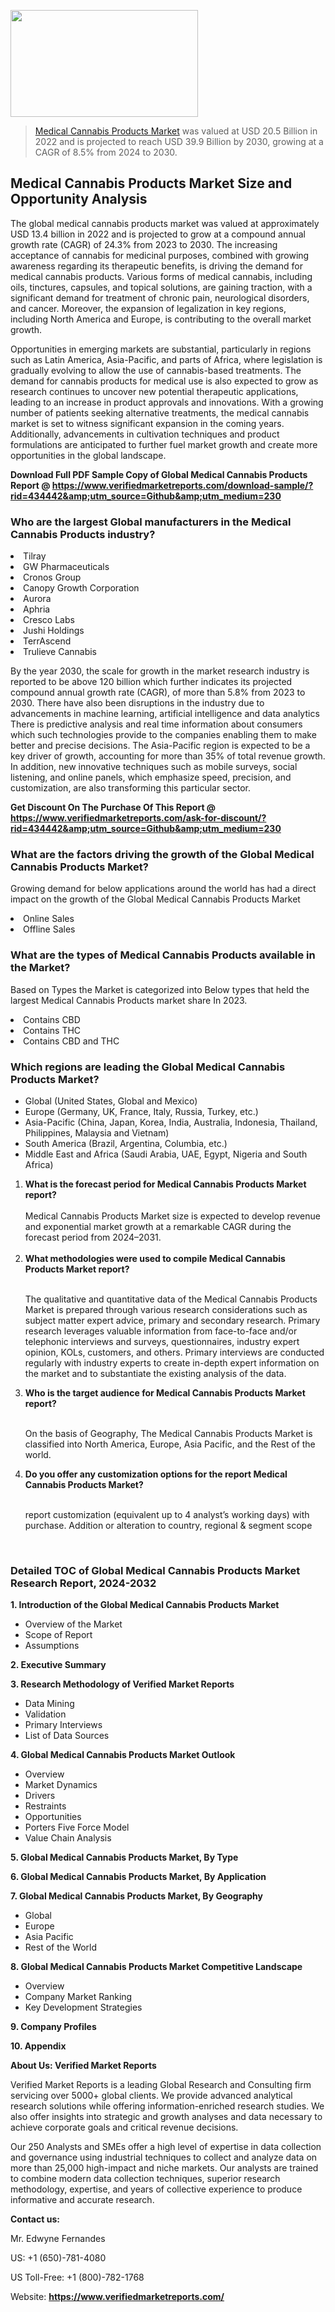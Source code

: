 <img src="https://ffe5etoiles.com/wp-content/uploads/2024/12/MST1-300x171.png" alt="" width="300" height="171" class="alignnone size-medium wp-image-20088" /><blockquote><p><p><a href="https://www.verifiedmarketreports.com/download-sample/?rid=434442&utm_source=Github&utm_medium=230" target="_blank">Medical Cannabis Products Market</a> was valued at USD 20.5 Billion in 2022 and is projected to reach USD 39.9 Billion by 2030, growing at a CAGR of 8.5% from 2024 to 2030.</p></blockquote><p><h2>Medical Cannabis Products Market Size and Opportunity Analysis</h2><p>The global medical cannabis products market was valued at approximately USD 13.4 billion in 2022 and is projected to grow at a compound annual growth rate (CAGR) of 24.3% from 2023 to 2030. The increasing acceptance of cannabis for medicinal purposes, combined with growing awareness regarding its therapeutic benefits, is driving the demand for medical cannabis products. Various forms of medical cannabis, including oils, tinctures, capsules, and topical solutions, are gaining traction, with a significant demand for treatment of chronic pain, neurological disorders, and cancer. Moreover, the expansion of legalization in key regions, including North America and Europe, is contributing to the overall market growth.</p><p>Opportunities in emerging markets are substantial, particularly in regions such as Latin America, Asia-Pacific, and parts of Africa, where legislation is gradually evolving to allow the use of cannabis-based treatments. The demand for cannabis products for medical use is also expected to grow as research continues to uncover new potential therapeutic applications, leading to an increase in product approvals and innovations. With a growing number of patients seeking alternative treatments, the medical cannabis market is set to witness significant expansion in the coming years. Additionally, advancements in cultivation techniques and product formulations are anticipated to further fuel market growth and create more opportunities in the global landscape.</p></p><p class=""><strong>Download Full PDF Sample Copy of Global Medical Cannabis Products Report @ <a href="https://www.verifiedmarketreports.com/download-sample/?rid=434442&amp;utm_source=Github&amp;utm_medium=230" target="_blank">https://www.verifiedmarketreports.com/download-sample/?rid=434442&amp;utm_source=Github&amp;utm_medium=230</a></strong></p><h3 id="" class="">Who are the largest Global manufacturers in the Medical Cannabis Products industry?</h3><p><li>Tilray</li><li> GW Pharmaceuticals</li><li> Cronos Group</li><li> Canopy Growth Corporation</li><li> Aurora</li><li> Aphria</li><li> Cresco Labs</li><li> Jushi Holdings</li><li> TerrAscend</li><li> Trulieve Cannabis</li></p><div class=""><div class="" dir="" data-message-author-role="" data-message-id="" data-message-model-slug=""><div class=""><div class=""><div class=""><div class="" dir="" data-message-author-role="" data-message-id="" data-message-model-slug=""><div class=""><div class=""><p>By the year 2030, the scale for growth in the market research industry is reported to be above 120 billion which further indicates its projected compound annual growth rate (CAGR), of more than 5.8% from 2023 to 2030. There have also been disruptions in the industry due to advancements in machine learning, artificial intelligence and data analytics There is predictive analysis and real time information about consumers which such technologies provide to the companies enabling them to make better and precise decisions. The Asia-Pacific region is expected to be a key driver of growth, accounting for more than 35% of total revenue growth. In addition, new innovative techniques such as mobile surveys, social listening, and online panels, which emphasize speed, precision, and customization, are also transforming this particular sector.</p><p><strong>Get Discount On The Purchase Of This Report @&nbsp; <a href="https://www.verifiedmarketreports.com/ask-for-discount/?rid=434442&amp;utm_source=Github&amp;utm_medium=230" target="_blank">https://www.verifiedmarketreports.com/ask-for-discount/?rid=434442&amp;utm_source=Github&amp;utm_medium=230</a></strong></p></div></div></div></div></div></div></div></div><h3 id="" class="">What are the factors driving the growth of the Global Medical Cannabis Products Market?</h3><p id="" class="">Growing demand for below applications around the world has had a direct impact on the growth of the Global Medical Cannabis Products Market</p><p id="" class=""><li>Online Sales</li><li> Offline Sales</li></p><h3 id="" class="">What are the types of Medical Cannabis Products available in the Market?</h3><p id="" class="">Based on Types the Market is categorized into Below types that held the largest Medical Cannabis Products market share In 2023.</p><p id="" class=""><li>Contains CBD</li><li> Contains THC</li><li> Contains CBD and THC</li></p><h3 id="" class="">Which regions are leading the Global Medical Cannabis Products Market?</h3><ul><li>Global (United States, Global and Mexico)</li><li>Europe (Germany, UK, France, Italy, Russia, Turkey, etc.)</li><li>Asia-Pacific (China, Japan, Korea, India, Australia, Indonesia, Thailand, Philippines, Malaysia and Vietnam)</li><li>South America (Brazil, Argentina, Columbia, etc.)</li><li>Middle East and Africa (Saudi Arabia, UAE, Egypt, Nigeria and South Africa)</li></ul><p><ol><li><strong>What is the forecast period for Medical Cannabis Products Market report?<br /></strong><br /><span data-sheets-root="1" data-sheets-value="{&quot;1&quot;:2,&quot;2&quot;:&quot;XXXX size is expected to develop revenue and exponential market growth at a remarkable CAGR during the forecast period from 2024&ndash;2030.&quot;}" data-sheets-userformat="{&quot;2&quot;:12674,&quot;4&quot;:{&quot;1&quot;:2,&quot;2&quot;:16776960},&quot;10&quot;:2,&quot;11&quot;:0,&quot;15&quot;:&quot;Arial&quot;,&quot;16&quot;:12}">Medical Cannabis Products Market size is expected to develop revenue and exponential market growth at a remarkable CAGR during the forecast period from 2024&ndash;2031.</span><br /><br /></li><li><strong>What methodologies were used to compile Medical Cannabis Products Market report?<br /><br /></strong><p>The qualitative and quantitative data of the&nbsp;Medical Cannabis Products Market is prepared through various research considerations such as subject matter expert advice, primary and secondary research. Primary research leverages valuable information from face-to-face and/or telephonic interviews and surveys, questionnaires, industry expert opinion, KOLs, customers, and others. Primary interviews are conducted regularly with industry experts to create in-depth expert information on the market and to substantiate the existing analysis of the data.&nbsp;</p></li><li><strong>Who is the target audience for Medical Cannabis Products Market report?<br /><br /></strong><p>On the basis of Geography, The&nbsp;Medical Cannabis Products Market is classified into North America, Europe, Asia Pacific, and the Rest of the world.</p></li><li><strong>Do you offer any customization options for the report Medical Cannabis Products Market?<br /><br /></strong><p>report customization (equivalent up to 4 analyst&rsquo;s working days) with purchase. Addition or alteration to country, regional &amp; segment scope</p><p>&nbsp;</p></li></ol></p><h3 id="" class="">Detailed TOC of Global Medical Cannabis Products Market Research Report, 2024-2032</h3><p id="" class=""><strong>1. Introduction of the Global Medical Cannabis Products Market</strong></p><ul><li>Overview of the Market</li><li>Scope of Report</li><li>Assumptions</li></ul><p id="" class=""><strong>2. Executive Summary</strong></p><p id="" class=""><strong>3. Research Methodology of&nbsp;Verified Market Reports</strong></p><ul><li>Data Mining</li><li>Validation</li><li>Primary Interviews</li><li>List of Data Sources</li></ul><p id="" class=""><strong>4. Global Medical Cannabis Products Market Outlook</strong></p><ul><li>Overview</li><li>Market Dynamics</li><li>Drivers</li><li>Restraints</li><li>Opportunities</li><li>Porters Five Force Model</li><li>Value Chain Analysis</li></ul><p id="" class=""><strong>5. Global Medical Cannabis Products Market, By&nbsp;Type</strong></p><p id="" class=""><strong>6. Global Medical Cannabis Products Market, By Application</strong></p><p id="" class=""><strong>7. Global Medical Cannabis Products Market, By Geography</strong></p><ul><li>Global</li><li>Europe</li><li>Asia Pacific</li><li>Rest of the World</li></ul><p id="" class=""><strong>8. Global Medical Cannabis Products Market Competitive Landscape</strong></p><ul><li>Overview</li><li>Company Market Ranking</li><li>Key Development Strategies</li></ul><p id="" class=""><strong>9. Company Profiles</strong></p><p id="" class=""><strong>10. Appendix</strong></p><p id="" class=""><strong>About Us: Verified Market Reports</strong></p><p id="" class="">Verified Market Reports is a leading Global Research and Consulting firm servicing over 5000+ global clients. We provide advanced analytical research solutions while offering information-enriched research studies. We also offer insights into strategic and growth analyses and data necessary to achieve corporate goals and critical revenue decisions.</p><p id="" class="">Our 250 Analysts and SMEs offer a high level of expertise in data collection and governance using industrial techniques to collect and analyze data on more than 25,000 high-impact and niche markets. Our analysts are trained to combine modern data collection techniques, superior research methodology, expertise, and years of collective experience to produce informative and accurate research.</p><p id="" class=""><strong>Contact us:</strong></p><p id="" class="">Mr. Edwyne Fernandes</p><p id="" class="">US: +1 (650)-781-4080</p><p id="" class="">US Toll-Free: +1 (800)-782-1768</p><p id="" class="">Website: <a target="" data-test-app-aware-link=""><strong>https://www.verifiedmarketreports.com/</strong></a></p>
